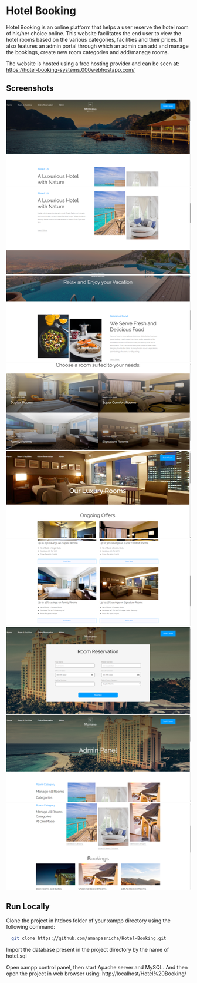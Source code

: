 
# Hotel Booking

Hotel Booking is an online platform that helps a user reserve the hotel room of his/her choice online. This website facilitates the end user to view the hotel rooms based on the various categories, facilities and their prices. It also features an admin portal through which an admin can add and manage the bookings, create new room categories and add/manage rooms. 

The website is hosted using a free hosting provider and can be seen at: 
https://hotel-booking-systems.000webhostapp.com/

## Screenshots

![App Screenshot](/Screenshots/1.png?raw=true)
![App Screenshot](/Screenshots/2.png?raw=true)
![App Screenshot](/Screenshots/3.png?raw=true)
![App Screenshot](/Screenshots/4.png?raw=true)
![App Screenshot](/Screenshots/5.png?raw=true)
![App Screenshot](/Screenshots/6.png?raw=true)
![App Screenshot](/Screenshots/7.png?raw=true)
![App Screenshot](/Screenshots/8.png?raw=true)
![App Screenshot](/Screenshots/9.png?raw=true)
  
## Run Locally

Clone the project in htdocs folder of your xampp directory using the following command:

```bash
  git clone https://github.com/amanpasricha/Hotel-Booking.git
```

Import the database present in the project directory by the name of hotel.sql

Open xampp control panel, then start Apache server and MySQL. And then open the project in web browser using: http://localhost/Hotel%20Booking/

  